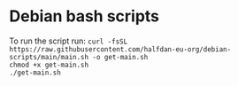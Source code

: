 # Debian bash scripts
To run the script run:
`curl -fsSL https://raw.githubusercontent.com/halfdan-eu-org/debian-scripts/main/main.sh -o get-main.sh`\
`chmod +x get-main.sh`\
`./get-main.sh`
